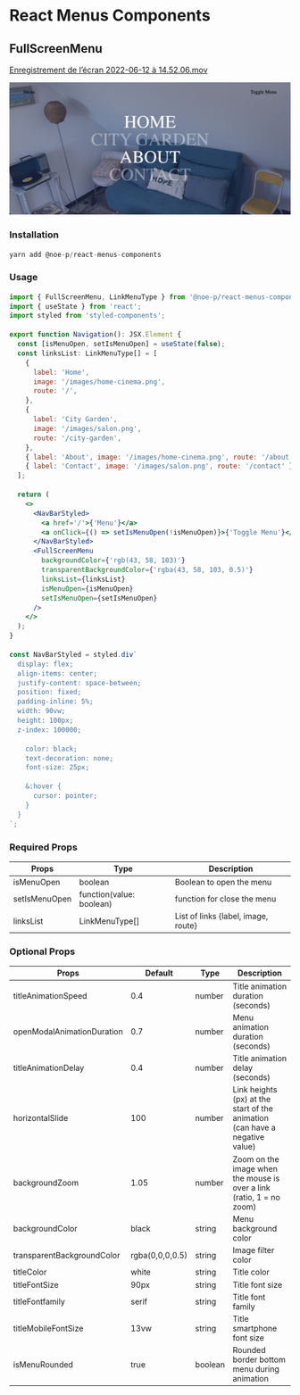 # React Menus Components

## FullScreenMenu

[Enregistrement de l’écran 2022-06-12 à 14.52.06.mov](/assets/readme/Enregistrement_de_lecran_2022-06-12_a_14.52.06.mov)

![Capture d’écran 2022-06-12 à 14.51.22.png](/assets/readme/Capture_decran_2022-06-12_a_14.51.22.png)

### Installation

```jsx
yarn add @noe-p/react-menus-components
```

### Usage

```jsx
import { FullScreenMenu, LinkMenuType } from '@noe-p/react-menus-components';
import { useState } from 'react';
import styled from 'styled-components';

export function Navigation(): JSX.Element {
  const [isMenuOpen, setIsMenuOpen] = useState(false);
  const linksList: LinkMenuType[] = [
    {
      label: 'Home',
      image: '/images/home-cinema.png',
      route: '/',
    },
    {
      label: 'City Garden',
      image: '/images/salon.png',
      route: '/city-garden',
    },
    { label: 'About', image: '/images/home-cinema.png', route: '/about' },
    { label: 'Contact', image: '/images/salon.png', route: '/contact' },
  ];

  return (
    <>
      <NavBarStyled>
        <a href='/'>{'Menu'}</a>
        <a onClick={() => setIsMenuOpen(!isMenuOpen)}>{'Toggle Menu'}</a>
      </NavBarStyled>
      <FullScreenMenu
        backgroundColor={'rgb(43, 58, 103)'}
        transparentBackgroundColor={'rgba(43, 58, 103, 0.5)'}
        linksList={linksList}
        isMenuOpen={isMenuOpen}
        setIsMenuOpen={setIsMenuOpen}
      />
    </>
  );
}

const NavBarStyled = styled.div`
  display: flex;
  align-items: center;
  justify-content: space-between;
  position: fixed;
  padding-inline: 5%;
  width: 90vw;
  height: 100px;
  z-index: 100000;
  
    color: black;
    text-decoration: none;
    font-size: 25px;

    &:hover {
      cursor: pointer;
    }
  }
`;
```

### R**equired** Props

| Props | Type | Description |
| --- | --- | --- |
| isMenuOpen | boolean | Boolean to open the menu |
| setIsMenuOpen | function(value: boolean) | function for close the menu |
| linksList | LinkMenuType[] | List of links {label, image, route} |

### Optional Props

| Props | Default | Type | Description |
| --- | --- | --- | --- |
| titleAnimationSpeed | 0.4 | number | Title animation duration (seconds) |
| openModalAnimationDuration | 0.7 | number | Menu animation duration (seconds) |
| titleAnimationDelay | 0.4 | number | Title animation delay (seconds) |
| horizontalSlide | 100 | number | Link heights (px) at the start of the animation (can have a negative value) |
| backgroundZoom | 1.05 | number | Zoom on the image when the mouse is over a link (ratio, 1 = no zoom) |
| backgroundColor | black | string | Menu background color |
| transparentBackgroundColor | rgba(0,0,0,0.5) | string | Image filter color  |
| titleColor | white | string | Title color |
| titleFontSize | 90px | string | Title font size |
| titleFontfamily | serif | string | Title font family  |
| titleMobileFontSize | 13vw | string | Title smartphone font size |
| isMenuRounded | true | boolean | Rounded border bottom menu during animation |
